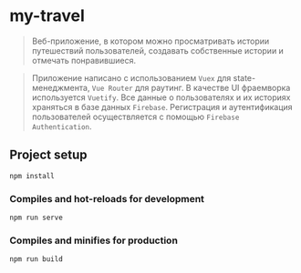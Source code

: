 # my-travel

> Веб-приложение, в котором можно просматривать истории  путешествий пользователей, создавать собственные истории и отмечать понравившиеся.

>Приложение написано с использованием `Vuex` для state-менеджмента, `Vue Router` для раутинг. В качестве UI фраемворка используется `Vuetify`. Все данные о пользователях и их историях храняться в базе данных `Firebase`. Регистрация и аутентификация пользователей осуществляется с помощью `Firebase Authentication`.


## Project setup
```
npm install
```

### Compiles and hot-reloads for development
```
npm run serve
```

### Compiles and minifies for production
```
npm run build
```

